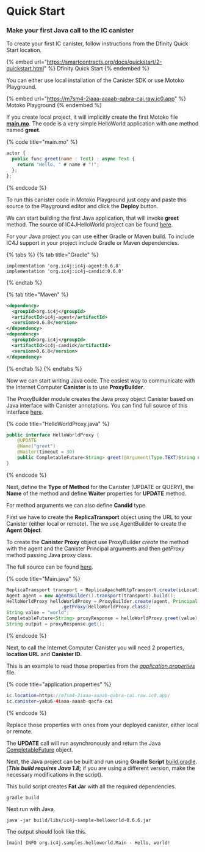 # Quick Start

### Make your first Java call to the IC canister

To create your first IC canister, follow instructions from the Dfinity Quick Start location.

{% embed url="https://smartcontracts.org/docs/quickstart/2-quickstart.html" %}
Dfinity Quick Start
{% endembed %}

You can either use local installation of the Canister SDK or use Motoko Playground.

{% embed url="https://m7sm4-2iaaa-aaaab-qabra-cai.raw.ic0.app" %}
Motoko Playground
{% endembed %}

If you create local project, it will implicitly create the first Motoko file [**main.mo**](https://github.com/ic4j/samples/blob/master/IC4JHelloWorld/src/main.mo). The code is a very simple HelloWorld application with one method named **greet**_._

{% code title="main.mo" %}
```javascript
actor {
  public func greet(name : Text) : async Text {
    return "Hello, " # name # "!";
  };
};
```
{% endcode %}

To run this canister code in Motoko Playground just copy and paste this source to the Playground editor and click the **Deploy** button.

We can start building the first Java application, that will invoke **greet** method. The source of IC4JHelloWorld project can be found [here](https://github.com/ic4j/samples/tree/master/IC4JHelloWorld).

For your Java project you can use either Gradle or Maven build. To include IC4J support in your project include Gradle or Maven dependencies.&#x20;

{% tabs %}
{% tab title="Gradle" %}
```markup
implementation 'org.ic4j:ic4j-agent:0.6.8'
implementation 'org.ic4j:ic4j-candid:0.6.8'
```
{% endtab %}

{% tab title="Maven" %}
```xml
<dependency>
  <groupId>org.ic4j</groupId>
  <artifactId>ic4j-agent</artifactId>
  <version>0.6.8</version>
</dependency>
<dependency>
  <groupId>org.ic4j</groupId>
  <artifactId>ic4j-candid</artifactId>
  <version>0.6.8</version>
</dependency>
```
{% endtab %}
{% endtabs %}

Now we can start writing Java code. The easiest way to communicate with the Internet Computer **Canister** is to use **ProxyBuilder**.&#x20;

The ProxyBuilder module creates the Java proxy object Canister  based on Java interface with Canister annotations. You can find full source of this interface [here](https://github.com/ic4j/samples/blob/master/IC4JHelloWorld/src/main/java/org/ic4j/samples/helloworld/HelloWorldProxy.java).

{% code title="HelloWorldProxy.java" %}
```java
public interface HelloWorldProxy {	
	@UPDATE
	@Name("greet")
	@Waiter(timeout = 30)
	public CompletableFuture<String> greet(@Argument(Type.TEXT)String name);
}
```
{% endcode %}

Next, define the **Type of Method** for the Canister (UPDATE or QUERY), the **Name** of the method and define **Waiter** properties for **UPDATE** method.&#x20;

For method arguments we can also define **Candid** type.

First we have to create the **ReplicaTransport** object using the URL to your Canister (either local or remote). The we use AgentBuilder to create the **Agent Object**.&#x20;

To create the **Canister Proxy** object use ProxyBuilder _create_ the method with the agent and the Canister Principal arguments and then _getProxy_ method passing Java proxy class.

The full source can be found [here](https://github.com/ic4j/samples/blob/master/IC4JHelloWorld/src/main/java/org/ic4j/samples/helloworld/Main.java).

{% code title="Main.java" %}
```java
ReplicaTransport transport = ReplicaApacheHttpTransport.create(icLocation);
Agent agent = new AgentBuilder().transport(transport).build();			
HelloWorldProxy helloWorldProxy = ProxyBuilder.create(agent, Principal.fromString(icCanister))
					.getProxy(HelloWorldProxy.class);
String value = "world";		
CompletableFuture<String> proxyResponse = helloWorldProxy.greet(value);			
String output = proxyResponse.get();
```
{% endcode %}

Next, to call the Internet Computer Canister you will need 2 properties, **location URL** and **Canister ID.**&#x20;

This is an example to read those properties from the [_application.properties_](https://github.com/ic4j/samples/blob/master/IC4JHelloWorld/src/main/resources/application.properties) file.

{% code title="application.properties" %}
```java
ic.location=https://m7sm4-2iaaa-aaaab-qabra-cai.raw.ic0.app/
ic.canister=yaku6-4iaaa-aaaab-qacfa-cai
```
{% endcode %}

Replace those properties with ones from your deployed canister, either local or remote.

The **UPDATE** call will run asynchronously and return the Java [CompletableFuture](https://docs.oracle.com/javase/8/docs/api/java/util/concurrent/CompletableFuture.html) object.

Next, the Java project can be built and run using **Gradle Script** [build.gradle](https://github.com/ic4j/samples/blob/master/IC4JHelloWorld/build.gradle). (_**This build requires Java 1.8;**_ if you are using a different version, make the necessary modifications in the script).&#x20;

This build script creates **Fat Ja**r with all the required dependencies.

```
gradle build
```

Next run with Java.

```
java -jar build/libs/ic4j-sample-helloworld-0.6.6.jar
```

The output should look like this.

```
[main] INFO org.ic4j.samples.helloworld.Main - Hello, world!
```
